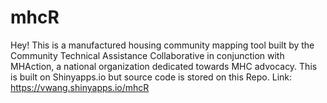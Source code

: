 # mhcR

Hey! This is a manufactured housing community mapping tool built by the Community Technical Assistance Collaborative in conjunction with MHAction, a national organization dedicated towards MHC advocacy. This is built on Shinyapps.io but source code is stored on this Repo. Link: https://vwang.shinyapps.io/mhcR
